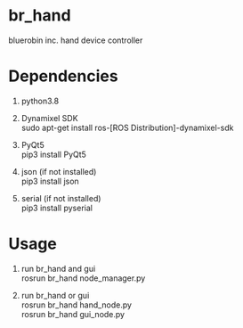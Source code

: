# br_hand
bluerobin inc. hand device controller

# Dependencies
1. python3.8
  
2. Dynamixel SDK  
sudo apt-get install ros-[ROS Distribution]-dynamixel-sdk

3. PyQt5  
pip3 install PyQt5

4. json (if not installed)  
pip3 install json

5. serial (if not installed)  
pip3 install pyserial

# Usage
1. run br_hand and gui  
rosrun br_hand node_manager.py

2. run br_hand or gui  
rosrun br_hand hand_node.py  
rosrun br_hand gui_node.py
